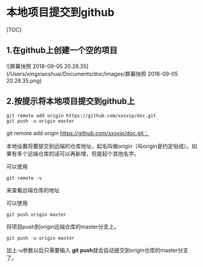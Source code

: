 # 本地项目提交到github

[TOC]

## 1.在github上创建一个空的项目

![屏幕快照 2018-09-05 20.28.35](/Users/xingxiaoshuai/Documents/doc/images/屏幕快照 2018-09-05 20.28.35.png)

## 2.按提示将本地项目提交到github上

```
git remote add origin https://github.com/xxsvip/doc.git
git push -u origin master
```

git remote add origin https://github.com/xxsvip/doc.git：

本地设置将要提交到远端的仓库地址，起名叫做origin（叫origin是约定俗成）。如果有多个远端仓库的话可以再新增，但是起个其他名字。

可以使用

```
git remote -v
```

来查看远端仓库的地址

可以使用

```
git push origin master
```

将项目push到origin远端仓库的master分支上。

```
git push -u origin master
```

加上-u参数以后只需要输入 **git push**就会自动提交到origin仓库的master分支了。